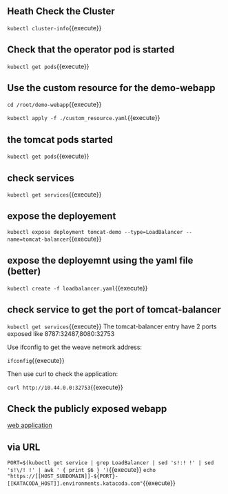 ## Heath Check the Cluster
`kubectl cluster-info`{{execute}}

## Check that the operator pod is started
`kubectl get pods`{{execute}}

## Use the custom resource for the demo-webapp
`cd /root/demo-webapp`{{execute}}

`kubectl apply -f ./custom_resource.yaml`{{execute}}

## the tomcat pods started
`kubectl get pods`{{execute}}

## check services
`kubectl get services`{{execute}}

## expose the deployement
`kubectl expose deployment tomcat-demo --type=LoadBalancer --name=tomcat-balancer`{{execute}}

## expose the deployemnt using the yaml file (better)
`kubectl create -f loadbalancer.yaml`{{execute}}

## check service to get the port of tomcat-balancer
`kubectl get services`{{execute}}
The tomcat-balancer entry have 2 ports exposed like 8787:32487,8080:32753

Use ifconfig to get the weave network address:

`ifconfig`{{execute}}

Then use curl to check the application:

`curl http://10.44.0.0:32753`{{execute}}

## Check the publicly exposed webapp
[web application](https://[[HOST_SUBDOMAIN]]-30666-[[KATACODA_HOST]].environments.katacoda.com/demo)

## via URL
`PORT=$(kubectl get service | grep LoadBalancer | sed 's!:! !' | sed 's!\/! !' | awk ' { print $6 } ')`{{execute}}
`echo "https://[[HOST_SUBDOMAIN]]-${PORT}-[[KATACODA_HOST]].environments.katacoda.com"`{{execute}}
